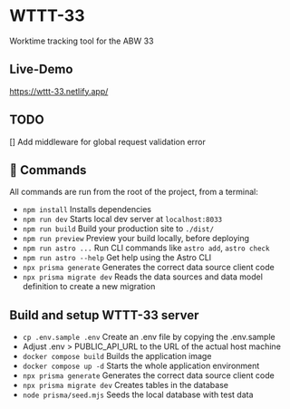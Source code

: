 # WTTT-33
Worktime tracking tool for the ABW 33

## Live-Demo

https://wttt-33.netlify.app/

## TODO
[] Add middleware for global request validation error

## 🧞 Commands

All commands are run from the root of the project, from a terminal:
- `npm install`             Installs dependencies                                                     
- `npm run dev`             Starts local dev server at `localhost:8033`                                
- `npm run build`           Build your production site to `./dist/`                                    
- `npm run preview`         Preview your build locally, before deploying                               
- `npm run astro ...`       Run CLI commands like `astro add`, `astro check`                           
- `npm run astro --help`    Get help using the Astro CLI                                               
- `npx prisma generate`     Generates the correct data source client code                              
- `npx prisma migrate dev`  Reads the data sources and data model definition to create a new migration 

## Build and setup WTTT-33 server

- `cp .env.sample .env`     Create an .env file by copying the .env.sample
- Adjust .env > PUBLIC_API_URL to the URL of the actual host machine
- `docker compose build`    Builds the application image                                               
- `docker compose up -d`    Starts the whole application environment 
- `npx prisma generate`     Generates the correct data source client code   
- `npx prisma migrate dev`  Creates tables in the database
- `node prisma/seed.mjs`    Seeds the local database with test data                                   